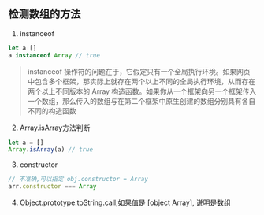 ##  检测数组的方法
1. instanceof
  ```js
  let a []
  a instanceof Array // true
  ```
> instanceof 操作符的问题在于，它假定只有一个全局执行环境。如果网页中包含多个框架，那实际上就存在两个以上不同的全局执行环境，从而存在两个以上不同版本的 Array 构造函数。如果你从一个框架向另一个框架传入一个数组，那么传入的数组与在第二个框架中原生创建的数组分别具有各自不同的构造函数

2. Array.isArray方法判断
  ```js
  let a = []
  Array.isArray(a) // true
  ```

3. constructor
  ```js
  // 不准确,可以指定 obj.constructor = Array
  arr.constructor === Array
  ```

4.  Object.prototype.toString.call,如果值是 [object Array], 说明是数组